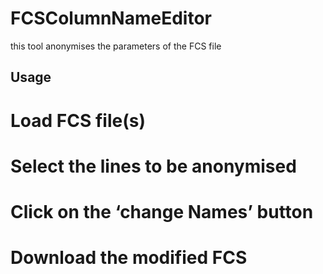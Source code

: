 # FCSColumnNameEditor
this tool anonymises the parameters of the FCS file


   ## Usage

# Load FCS file(s)
# Select the lines to be anonymised
# Click on the ‘change Names’ button
# Download the modified FCS
